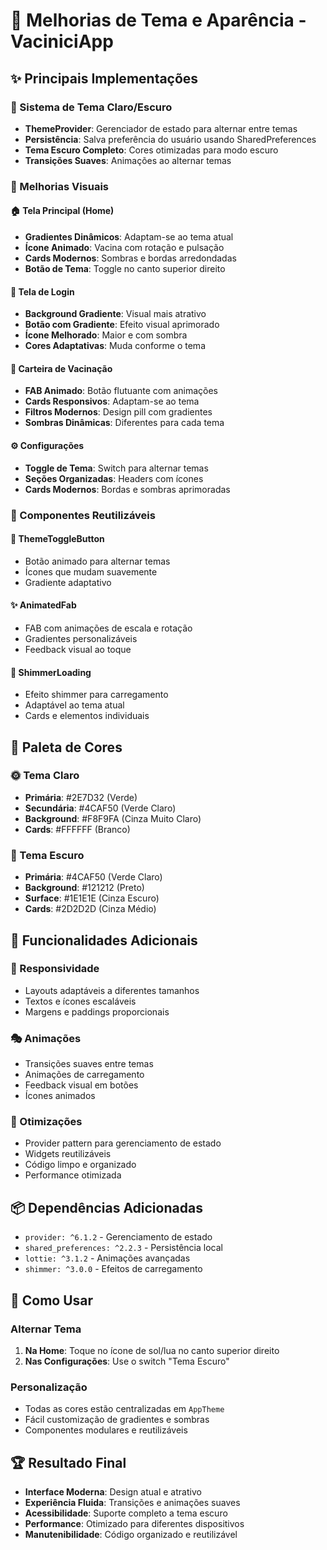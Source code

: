 # 🎨 Melhorias de Tema e Aparência - VaciniciApp

## ✨ Principais Implementações

### 🌙 Sistema de Tema Claro/Escuro
- **ThemeProvider**: Gerenciador de estado para alternar entre temas
- **Persistência**: Salva preferência do usuário usando SharedPreferences
- **Tema Escuro Completo**: Cores otimizadas para modo escuro
- **Transições Suaves**: Animações ao alternar temas

### 🎯 Melhorias Visuais

#### 🏠 Tela Principal (Home)
- **Gradientes Dinâmicos**: Adaptam-se ao tema atual
- **Ícone Animado**: Vacina com rotação e pulsação
- **Cards Modernos**: Sombras e bordas arredondadas
- **Botão de Tema**: Toggle no canto superior direito

#### 🔐 Tela de Login
- **Background Gradiente**: Visual mais atrativo
- **Botão com Gradiente**: Efeito visual aprimorado
- **Ícone Melhorado**: Maior e com sombra
- **Cores Adaptativas**: Muda conforme o tema

#### 💉 Carteira de Vacinação
- **FAB Animado**: Botão flutuante com animações
- **Cards Responsivos**: Adaptam-se ao tema
- **Filtros Modernos**: Design pill com gradientes
- **Sombras Dinâmicas**: Diferentes para cada tema

#### ⚙️ Configurações
- **Toggle de Tema**: Switch para alternar temas
- **Seções Organizadas**: Headers com ícones
- **Cards Modernos**: Bordas e sombras aprimoradas

### 🧩 Componentes Reutilizáveis

#### 🔄 ThemeToggleButton
- Botão animado para alternar temas
- Ícones que mudam suavemente
- Gradiente adaptativo

#### ✨ AnimatedFab
- FAB com animações de escala e rotação
- Gradientes personalizáveis
- Feedback visual ao toque

#### 💫 ShimmerLoading
- Efeito shimmer para carregamento
- Adaptável ao tema atual
- Cards e elementos individuais

## 🎨 Paleta de Cores

### 🌞 Tema Claro
- **Primária**: #2E7D32 (Verde)
- **Secundária**: #4CAF50 (Verde Claro)
- **Background**: #F8F9FA (Cinza Muito Claro)
- **Cards**: #FFFFFF (Branco)

### 🌙 Tema Escuro
- **Primária**: #4CAF50 (Verde Claro)
- **Background**: #121212 (Preto)
- **Surface**: #1E1E1E (Cinza Escuro)
- **Cards**: #2D2D2D (Cinza Médio)

## 🚀 Funcionalidades Adicionais

### 📱 Responsividade
- Layouts adaptáveis a diferentes tamanhos
- Textos e ícones escaláveis
- Margens e paddings proporcionais

### 🎭 Animações
- Transições suaves entre temas
- Animações de carregamento
- Feedback visual em botões
- Ícones animados

### 🔧 Otimizações
- Provider pattern para gerenciamento de estado
- Widgets reutilizáveis
- Código limpo e organizado
- Performance otimizada

## 📦 Dependências Adicionadas
- `provider: ^6.1.2` - Gerenciamento de estado
- `shared_preferences: ^2.2.3` - Persistência local
- `lottie: ^3.1.2` - Animações avançadas
- `shimmer: ^3.0.0` - Efeitos de carregamento

## 🎯 Como Usar

### Alternar Tema
1. **Na Home**: Toque no ícone de sol/lua no canto superior direito
2. **Nas Configurações**: Use o switch "Tema Escuro"

### Personalização
- Todas as cores estão centralizadas em `AppTheme`
- Fácil customização de gradientes e sombras
- Componentes modulares e reutilizáveis

## 🏆 Resultado Final
- **Interface Moderna**: Design atual e atrativo
- **Experiência Fluida**: Transições e animações suaves
- **Acessibilidade**: Suporte completo a tema escuro
- **Performance**: Otimizado para diferentes dispositivos
- **Manutenibilidade**: Código organizado e reutilizável